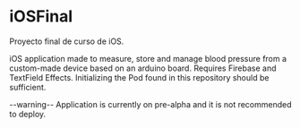 # iOSFinal
Proyecto final de curso de iOS.

iOS application made to measure, store and manage blood pressure from a custom-made device based on an arduino board. Requires Firebase and TextField Effects. Initializing the Pod found in this repository should be sufficient.

--warning--
Application is currently on pre-alpha and it is not recommended to deploy.

